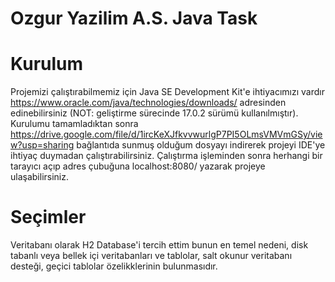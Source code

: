 # Ozgur Yazilim A.S. Java Task
 
# Kurulum
Projemizi çalıştırabilmemiz için Java SE Development Kit'e ihtiyacımızı vardır https://www.oracle.com/java/technologies/downloads/ adresinden edinebilirsiniz (NOT: geliştirme sürecinde 17.0.2 sürümü kullanılmıştır). Kurulumu tamamladıktan sonra https://drive.google.com/file/d/1ircKeXJfkvvwurlgP7PI5OLmsVMVmGSy/view?usp=sharing bağlantıda sunmuş olduğum dosyayı indirerek projeyi IDE'ye ihtiyaç duymadan çalıştırabilirsiniz. Çalıştırma işleminden sonra herhangi bir tarayıcı açıp adres çubuğuna localhost:8080/ yazarak projeye ulaşabilirsiniz.

# Seçimler
Veritabanı olarak H2 Database'i tercih ettim bunun en temel nedeni, disk tabanlı veya bellek içi veritabanları ve tablolar, salt okunur veritabanı desteği, geçici tablolar özelikklerinin bulunmasıdır.

